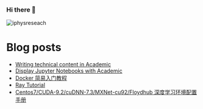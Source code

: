 ### Hi there 👋

<!--
**iphysresearch/iphysresearch** is a ✨ _special_ ✨ repository because its `README.md` (this file) appears on your GitHub profile.

Here are some ideas to get you started:

- 🔭 I’m currently working on ...
- 🌱 I’m currently learning ...
- 👯 I’m looking to collaborate on ...
- 🤔 I’m looking for help with ...
- 💬 Ask me about ...
- 📫 How to reach me: ...
- 😄 Pronouns: ...
- ⚡ Fun fact: ...
-->
 
<p align="left"> <img src="https://komarev.com/ghpvc/?username=iphysreseach&label=Profile%20views&color=0e75b6&style=plastic" alt="iphysreseach" /> </p>


# Blog posts

<!-- BLOG-POST-LIST:START -->
- [Writing technical content in Academic](https://iphysresearch.github.io/blog/post/writing-technical-content/)
- [Display Jupyter Notebooks with Academic](https://iphysresearch.github.io/blog/post/jupyter/)
- [Docker 简易入门教程](https://iphysresearch.github.io/blog/post/docker-tutorial/)
- [Ray Tutorial](https://iphysresearch.github.io/blog/post/ray-tutorial/)
- [Centos7/CUDA-9.2/cuDNN-7.3/MXNet-cu92/Floydhub 深度学习环境配置手册](https://iphysresearch.github.io/blog/post/centos7_cuda_9.2_cudnn_7.3_mxnet_cu92_floydhub_myinstallitionnotes/)
<!-- BLOG-POST-LIST:END -->
